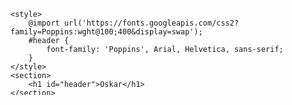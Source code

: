 <svg width="100%" height="100%">

  <foreignObject width="100%" height="100%">

    <style>
        @import url('https://fonts.googleapis.com/css2?family=Poppins:wght@100;400&display=swap');
        #header {
            font-family: 'Poppins', Arial, Helvetica, sans-serif;
        }
    </style>
    <section>
        <h1 id="header">Oskar</h1>
    </section>

  </foreignObject>
</svg>
